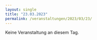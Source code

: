 ```yaml
---
layout: single
title: "23.03.2023"
permalink: /veranstaltungen/2023/03/23/
---
```


Keine Veranstaltung an diesem Tag.
